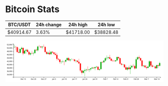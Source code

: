 # Bitcoin Stats

BTC/USDT|24h change|24h high|24h low|
|---|---|---|---|
|$40914.67|3.63%|$41718.00|$38828.48|

<img src="./chart.svg">
